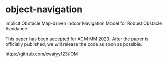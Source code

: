 # object-navigation
Implicit Obstacle Map-driven Indoor Navigation Model for Robust Obstacle Avoidance

This paper has been accepted for ACM MM 2023. After the paper is officially published, we will release the code as soon as possible.

https://github.com/xwaiyy123/IOM
